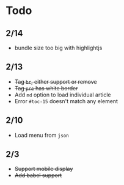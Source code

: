 # Todo

## 2/14
- bundle size too big with highlightjs

## 2/13
- ~~Tag `br`, either support or remove~~
- ~~Tag `pre` has white border~~
- Add `md` option to load individual article
- Error `#toc-15` doesn't match any element

## 2/10
- Load menu from `json`

## 2/3
- ~~Support mobile display~~
- ~~Add babel support~~


